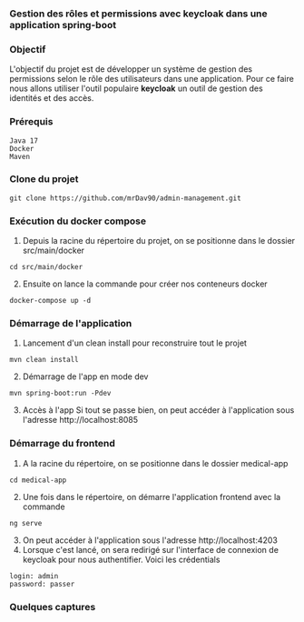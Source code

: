 ### Gestion des rôles et permissions avec keycloak dans une application spring-boot

### Objectif
L'objectif du projet est de développer un système de gestion des permissions selon le rôle des utilisateurs dans une application. Pour ce faire nous allons utiliser l'outil populaire **keycloak**
un outil de gestion des identités et des accès.

### Prérequis
```
Java 17 
Docker 
Maven
```

### Clone du projet
```
git clone https://github.com/mrDav90/admin-management.git
```

### Exécution du docker compose

1. Depuis la racine du répertoire du projet, on se positionne dans le dossier src/main/docker 
```
cd src/main/docker
```
2. Ensuite on lance la commande pour créer nos conteneurs docker
```
docker-compose up -d
```

### Démarrage de l'application

1. Lancement d'un clean install pour reconstruire tout le projet 
```
mvn clean install
```
2. Démarrage de l'app en mode dev 
```
mvn spring-boot:run -Pdev
```
3. Accès à l'app 
Si tout se passe bien, on peut accéder à l'application sous l'adresse http://localhost:8085

### Démarrage du frontend
1. A la racine du répertoire, on se positionne dans le dossier medical-app
```
cd medical-app
```
2. Une fois dans le répertoire, on démarre l'application frontend avec la commande
```
ng serve
```
3. On peut accéder à l'application sous l'adresse http://localhost:4203
4. Lorsque c'est lancé, on sera redirigé sur l'interface de connexion de keycloak pour nous authentifier. Voici les crédentials
```
login: admin
password: passer
```

### Quelques captures
